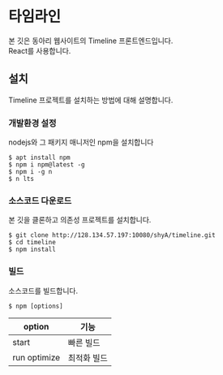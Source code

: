 # 타임라인  
본 깃은 동아리 웹사이트의 Timeline 프론트엔드입니다.  
React를 사용합니다.  

## 설치  
Timeline 프로젝트를 설치하는 방법에 대해 설명합니다.  

### 개발환경 설정
nodejs와 그 패키지 매니저인 npm을 설치합니다

    $ apt install npm 
    $ npm i npm@latest -g
    $ npm i -g n
    $ n lts

### 소스코드 다운로드  
본 깃을 클론하고 의존성 프로젝트를 설치합니다.  

    $ git clone http://128.134.57.197:10080/shyA/timeline.git
    $ cd timeline
    $ npm install

### 빌드  
소스코드를 빌드합니다.  

    $ npm [options]

|option      |  기능      |
|------------|------------|
|start       |빠른 빌드   |
|run optimize|최적화 빌드 |
